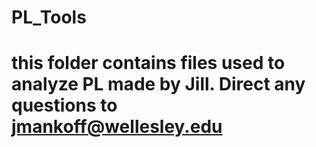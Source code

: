 # PL_Tools
# this folder contains files used to analyze PL made by Jill. Direct any questions to jmankoff@wellesley.edu
